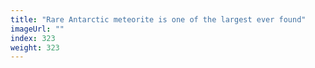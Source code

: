 ```yaml
---
title: "Rare Antarctic meteorite is one of the largest ever found"
imageUrl: ""
index: 323
weight: 323
---
```

